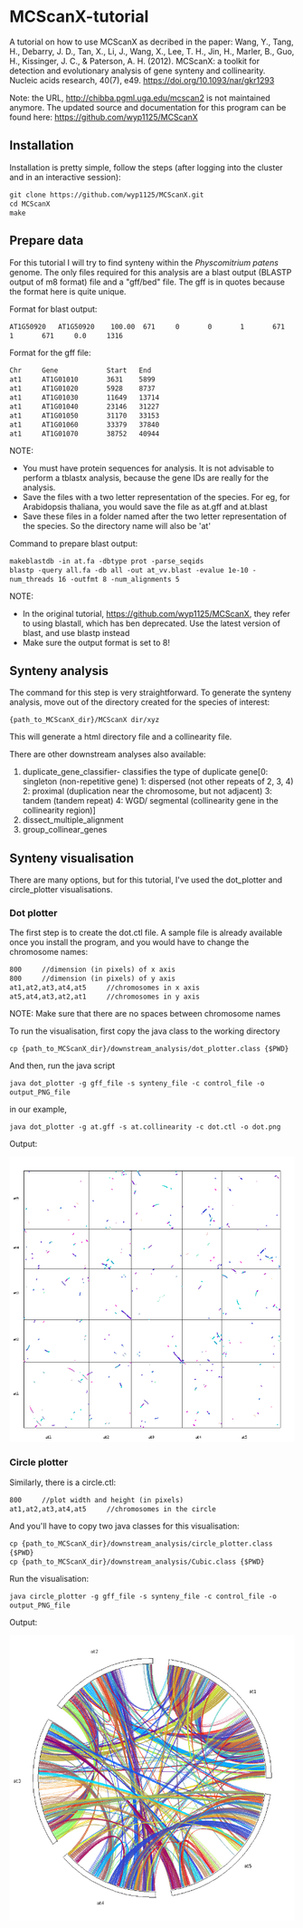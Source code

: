 # MCScanX-tutorial
A tutorial on how to use MCScanX as decribed in the paper:
Wang, Y., Tang, H., Debarry, J. D., Tan, X., Li, J., Wang, X., Lee, T. H., Jin, H., Marler, B., Guo, H., Kissinger, J. C., & Paterson, A. H. (2012). MCScanX: a toolkit for detection and evolutionary analysis of gene synteny and collinearity. Nucleic acids research, 40(7), e49. https://doi.org/10.1093/nar/gkr1293

Note: the URL, http://chibba.pgml.uga.edu/mcscan2 is not maintained anymore. The updated source and documentation for this program can be found here: https://github.com/wyp1125/MCScanX

## Installation 
Installation is pretty simple, follow the steps (after logging into the cluster and in an interactive session):

```
git clone https://github.com/wyp1125/MCScanX.git
cd MCScanX
make
```

## Prepare data

For this tutorial I will try to find synteny within the _Physcomitrium patens_ genome. The only files required for this analysis are a blast output (BLASTP output of m8 format) file and a "gff/bed" file. The gff is in quotes because the format here is quite unique. 

Format for blast output:
```
AT1G50920   AT1G50920    100.00  671     0       0       1       671     1       671     0.0     1316
```
Format for the gff file:

```
Chr     Gene            Start   End
at1     AT1G01010       3631    5899
at1     AT1G01020       5928    8737
at1     AT1G01030       11649   13714
at1     AT1G01040       23146   31227
at1     AT1G01050       31170   33153
at1     AT1G01060       33379   37840
at1     AT1G01070       38752   40944
```

NOTE: 
- You must have protein sequences for analysis. It is not advisable to perform a tblastx analysis, because the gene IDs are really for the analysis. 
- Save the files with a two letter representation of the species. For eg, for Arabidopsis thaliana, you would save the file as at.gff and at.blast
- Save these files in a folder named after the two letter representation of the species. So the directory name will also be 'at'

Command to prepare blast output:
```
makeblastdb -in at.fa -dbtype prot -parse_seqids
blastp -query all.fa -db all -out at_vv.blast -evalue 1e-10 -num_threads 16 -outfmt 8 -num_alignments 5
```
NOTE:
- In the original tutorial, https://github.com/wyp1125/MCScanX, they refer to using blastall, which has ben deprecated. Use the latest version of blast, and use blastp instead
- Make sure the output format is set to 8!


## Synteny analysis

The command for this step is very straightforward. To generate the synteny analysis, move out of the directory created for the species of interest:
```
{path_to_MCScanX_dir}/MCScanX dir/xyz
```
This will generate a html directory file and a collinearity file.

There are other downstream analyses also available:
1. duplicate_gene_classifier- classifies the type of duplicate gene[0: singleton (non-repetitive gene) 1: dispersed (not other repeats of 2, 3, 4) 2: proximal (duplication near the chromosome, but not adjacent) 3: tandem (tandem repeat) 4: WGD/ segmental (collinearity gene in the collinearity region)]
2. dissect_multiple_alignment
3. group_collinear_genes

## Synteny visualisation

There are many options, but for this tutorial, I've used the dot_plotter and circle_plotter visualisations.

### Dot plotter

The first step is to create the dot.ctl file. A sample file is already available once you install the program, and you would have to change the chromosome names:
```
800     //dimension (in pixels) of x axis
800     //dimension (in pixels) of y axis
at1,at2,at3,at4,at5     //chromosomes in x axis
at5,at4,at3,at2,at1     //chromosomes in y axis
```
NOTE: Make sure that there are no spaces between chromosome names

To run the visualisation, first copy the java class to the working directory
```
cp {path_to_MCScanX_dir}/downstream_analysis/dot_plotter.class {$PWD}
```
And then, run the java script
```
java dot_plotter -g gff_file -s synteny_file -c control_file -o output_PNG_file
```
in our example,
```
java dot_plotter -g at.gff -s at.collinearity -c dot.ctl -o dot.png
```

Output: 

![dot_plot](dot.png)

### Circle plotter

Similarly, there is a circle.ctl:
```
800     //plot width and height (in pixels)
at1,at2,at3,at4,at5     //chromosomes in the circle
```
And you'll have to copy two java classes for this visualisation:
```
cp {path_to_MCScanX_dir}/downstream_analysis/circle_plotter.class {$PWD}
cp {path_to_MCScanX_dir}/downstream_analysis/Cubic.class {$PWD}
```
Run the visualisation:
```
java circle_plotter -g gff_file -s synteny_file -c control_file -o output_PNG_file
```

Output:

![circle_plot](output1.png)
